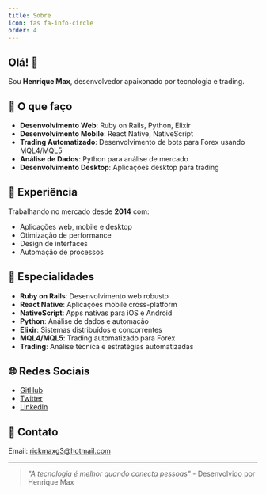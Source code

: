 ```yaml
---
title: Sobre
icon: fas fa-info-circle
order: 4
---
```


## Olá! 👋

Sou **Henrique Max**, desenvolvedor apaixonado por tecnologia e trading.

## 🚀 **O que faço**

- **Desenvolvimento Web**: Ruby on Rails, Python, Elixir
- **Desenvolvimento Mobile**: React Native, NativeScript
- **Trading Automatizado**: Desenvolvimento de bots para Forex usando MQL4/MQL5
- **Análise de Dados**: Python para análise de mercado
- **Desenvolvimento Desktop**: Aplicações desktop para trading

## 💼 **Experiência**

Trabalhando no mercado desde **2014** com:
- Aplicações web, mobile e desktop
- Otimização de performance
- Design de interfaces
- Automação de processos

## 🎯 **Especialidades**

- **Ruby on Rails**: Desenvolvimento web robusto
- **React Native**: Aplicações mobile cross-platform
- **NativeScript**: Apps nativas para iOS e Android
- **Python**: Análise de dados e automação
- **Elixir**: Sistemas distribuídos e concorrentes
- **MQL4/MQL5**: Trading automatizado para Forex
- **Trading**: Análise técnica e estratégias automatizadas

## 🌐 **Redes Sociais**

- [GitHub](https://github.com/rickmax)
- [Twitter](https://twitter.com/Rique_Max)
- [LinkedIn](https://www.linkedin.com/in/rickmaxg3/)

## 📧 **Contato**

Email: rickmaxg3@hotmail.com

---

> *"A tecnologia é melhor quando conecta pessoas"* - Desenvolvido por Henrique Max